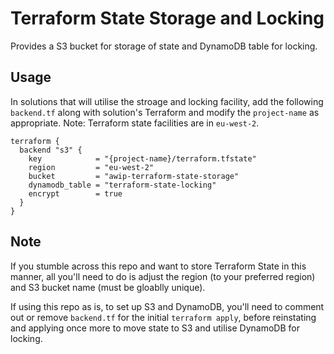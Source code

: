 # Terraform State Storage and Locking

Provides a S3 bucket for storage of state and DynamoDB table for locking.

## Usage

In solutions that will utilise the stroage and locking facility, add the following `backend.tf` along with solution's Terraform and modify the `project-name` as appropriate. Note: Terraform state facilities are in `eu-west-2`.

```
terraform {
  backend "s3" {
    key            = "{project-name}/terraform.tfstate"
    region         = "eu-west-2"
    bucket         = "awip-terraform-state-storage"
    dynamodb_table = "terraform-state-locking"
    encrypt        = true
  }
}
```

## Note

If you stumble across this repo and want to store Terraform State in this manner, all you'll need to do is adjust the region (to your preferred region) and S3 bucket name (must be gloablly unique).

If using this repo as is, to set up S3 and DynamoDB, you'll need to comment out or remove `backend.tf` for the initial `terraform apply`, before reinstating and applying once more to move state to S3 and utilise DynamoDB for locking.